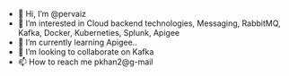 - 👋 Hi, I’m @pervaiz
- 👀 I’m interested in Cloud backend technologies, Messaging, RabbitMQ, Kafka, Docker, Kuberneties, Splunk, Apigee
- 🌱 I’m currently learning Apigee.. 
- 💞️ I’m looking to collaborate on Kafka
- 📫 How to reach me pkhan2@g-mail

<!---
pervaiz/pervaiz is a ✨ special ✨ repository because its `README.md` (this file) appears on your GitHub profile.
You can click the Preview link to take a look at your changes.
--->
